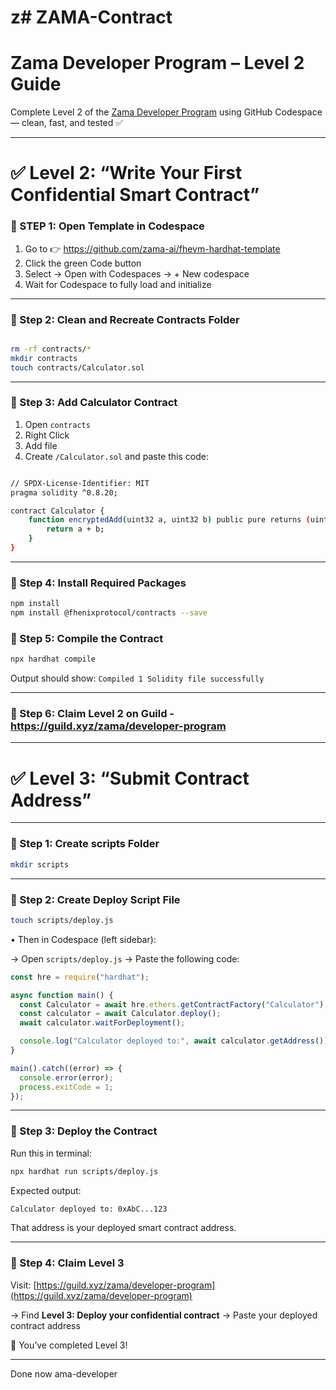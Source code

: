 # z# ZAMA-Contract

# Zama Developer Program – Level 2 Guide 

Complete Level 2 of the [Zama Developer Program](https://guild.xyz/zama/developer-program) using GitHub Codespace — clean, fast, and tested ✅

---

# ✅ Level 2: “Write Your First Confidential Smart Contract”

### 🔹 STEP 1: Open Template in Codespace
1. Go to 👉 https://github.com/zama-ai/fhevm-hardhat-template
2. Click the green Code button
3. Select → Open with Codespaces → + New codespace
4. Wait for Codespace to fully load and initialize

---

### 🔹 Step 2: Clean and Recreate Contracts Folder
```bash

rm -rf contracts/*
mkdir contracts
touch contracts/Calculator.sol
```
---

### 🔹 Step 3: Add Calculator Contract

1. Open ```contracts``` 
2. Right Click 
3. Add file
4. Create ```/Calculator.sol``` and paste this code:
```bash

// SPDX-License-Identifier: MIT
pragma solidity ^0.8.20;

contract Calculator {
    function encryptedAdd(uint32 a, uint32 b) public pure returns (uint32) {
        return a + b;
    }
}
```

---

### 🔹 Step 4: Install Required Packages
```bash
npm install
npm install @fhenixprotocol/contracts --save
```

### 🔹 Step 5: Compile the Contract
```bash
npx hardhat compile
```

Output should show:  ```Compiled 1 Solidity file successfully```

---
### 🔹 Step 6: Claim Level 2 on Guild - https://guild.xyz/zama/developer-program  

---

# ✅ Level 3: “Submit Contract Address”

---

### 🔹 Step 1: Create scripts Folder

```bash
mkdir scripts
````

---

### 🔹 Step 2: Create Deploy Script File

```bash
touch scripts/deploy.js
```

• Then in Codespace (left sidebar):

→ Open `scripts/deploy.js`
→ Paste the following code:

```javascript
const hre = require("hardhat");

async function main() {
  const Calculator = await hre.ethers.getContractFactory("Calculator");
  const calculator = await Calculator.deploy();
  await calculator.waitForDeployment();

  console.log("Calculator deployed to:", await calculator.getAddress());
}

main().catch((error) => {
  console.error(error);
  process.exitCode = 1;
});
```

---

### 🔹 Step 3: Deploy the Contract

Run this in terminal:

```bash
npx hardhat run scripts/deploy.js
```

Expected output:

```bash
Calculator deployed to: 0xAbC...123
```

That address is your deployed smart contract address.

---

### 🔹 Step 4: Claim Level 3

Visit:
[https://guild.xyz/zama/developer-program](https://guild.xyz/zama/developer-program)

→ Find **Level 3: Deploy your confidential contract**
→ Paste your deployed contract address

🎉 You’ve completed Level 3!

---
Done now 
ama-developer
